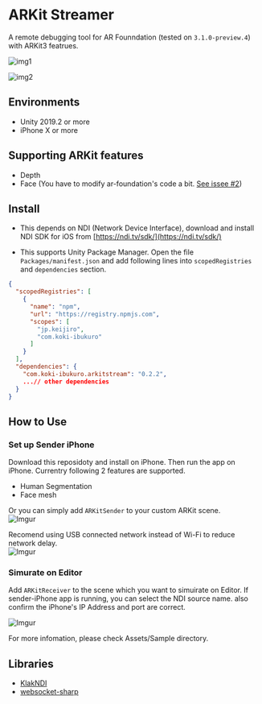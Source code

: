 # ARKit Streamer

A remote debugging tool for AR Founndation (tested on `3.1.0-preview.4`) with ARKit3 featrues.  

![img1](https://i.imgur.com/vZoYIs1.gif)  

![img2](https://imgur.com/tQbJ1Sl.gif)  

## Environments

- Unity 2019.2 or more
- iPhone X or more

## Supporting ARKit features

- Depth
- Face (You have to modify ar-foundation's code a bit. [See issee #2](https://github.com/asus4/ARKitStreamer/issues/2))

## Install

- This depends on NDI (Network Device Interface), download and install NDI SDK for iOS from [https://ndi.tv/sdk/](https://ndi.tv/sdk/)

- This supports Unity Package Manager. Open the file `Packages/manifest.json` and add following lines into `scopedRegistries` and  `dependencies` section.

```json
{
  "scopedRegistries": [
    {
      "name": "npm",
      "url": "https://registry.npmjs.com",
      "scopes": [
        "jp.keijiro",
        "com.koki-ibukuro"
      ]
    }
  ],
  "dependencies": {
    "com.koki-ibukuro.arkitstream": "0.2.2",
    ...// other dependencies
  }
}
```

## How to Use

### Set up Sender iPhone

Download this reposidoty and install on iPhone. Then run the app on iPhone. Currentry following 2 features are supported.  

- Human Segmentation
- Face mesh

Or you can simply add `ARKitSender` to your custom ARKit scene.  
![Imgur](https://imgur.com/tevPT1n.png)

Recomend using USB connected network instead of Wi-Fi to reduce network delay.  
![Imgur](https://imgur.com/4YVbIUP.png)

### Simurate on Editor

Add `ARKitReceiver` to the scene which you want to simuirate on Editor. If sender-iPhone app is running, you can select the NDI source name. also confirm the iPhone's IP Address and port are correct.

![Imgur](https://imgur.com/u10iUBc.gif)

For more infomation, please check Assets/Sample directory.

## Libraries

- [KlakNDI](https://github.com/keijiro/KlakNDI/)
- [websocket-sharp](https://github.com/sta/websocket-sharp/)
